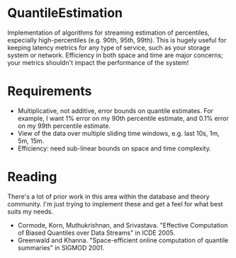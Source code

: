 QuantileEstimation
==================

Implementation of algorithms for streaming estimation of percentiles, especially high-percentiles (e.g. 90th, 95th, 99th).
This is hugely useful for keeping latency metrics for any type of service, such as your storage system or network.
Efficiency in both space and time are major concerns; your metrics shouldn't impact the performance of the system!

Requirements
============
* Multiplicative, not additive, error bounds on quantile estimates. For example, I want 1% error on my 90th percentile estimate, and 0.1% error on my 99th percentile estimate.
* View of the data over multiple sliding time windows, e.g. last 10s, 1m, 5m, 15m.
* Efficiency: need sub-linear bounds on space and time complexity.

Reading
=======

There's a lot of prior work in this area within the database and theory community.
I'm just trying to implement these and get a feel for what best suits my needs.

* Cormode, Korn, Muthukrishnan, and Srivastava. "Effective Computation of Biased Quantiles over Data Streams" in ICDE 2005.
* Greenwald and Khanna. "Space-efficient online computation of quantile summaries" in SIGMOD 2001.